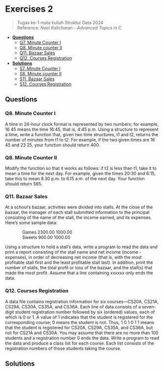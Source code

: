 # Exercises 2
> Tugas ke-1 mata kuliah Struktur Data 2024<br>
> Reference: _Noel Kalicharan - Advanced Topics in C_<br>
- [**Questions**](#qs)
    - [Q7. Minute Counter I](#q7)
    - [Q8. Minute counter II](#q8)
    - [Q11. Bazaar Sales](#q11)
    - [Q12. Courses Registration](#q12)
- [**Solutions**](#ss)
    - [S7. Minute Counter I](#s7)
    - [S8. Minute counter II](#s8)
    - [S11. Bazaar Sales](#s11)
    - [S12. Courses Registration](#s12)

## Questions <a name="qs"></a>
### Q8. Minute Counter I <a name="q7"></a>
A time in 24-hour clock format is represented by two numbers; for example, 16 45 means the time 16:45, that is, 4:45 p.m. Using a structure to represent a time, write a function that, given two time structures, t1 and t2, returns the number of minutes from t1 to t2. For example, if the two given times are 16 45 and 23 25, your function should return 400.

### Q8. Minute Counter II <a name="q8"></a>
Modify the function so that it works as follows: if t2 is less than t1, take it to mean a time for the next day. For example, given the times 20:30 and 6:15, take this to mean 8.30 p.m. to 6.15 a.m. of the next day. Your function should return 585.

### Q11. Bazaar Sales <a name="q11"></a>
At a school’s bazaar, activities were divided into stalls. At the close of the bazaar, the manager
of each stall submitted information to the principal consisting of the name of the stall, the
income earned, and its expenses. Here’s some sample data:

    Games 2300.00 1000.00<br>
    Sweets 900.00 1000.00

Using a structure to hold a stall’s data, write a program to read the data and print a report consisting of the stall name and net income (income - expenses), in order of decreasing net income (that is, with the most profitable stall first and the least profitable stall last). In addition, print the number of stalls, the total profit or loss of the bazaar, and the stall(s) that made the most profit. Assume that a line containing xxxxxx only ends the data.

### Q12. Courses Registration <a name="q12"></a>
A data file contains registration information for six courses—CS20A, CS21A, CS29A, CS30A, CS35A, and CS36A. Each line of data consists of a seven-digit student registration number followed by six (ordered) values, each of which is 0 or 1. A value of 1 indicates that the student is registered for the corresponding course; 0 means the student is not. Thus, 1 0 1 0 1 1 means that the student is registered for CS20A, CS29A, CS35A, and CS36A, but not for CS21A and CS30A. You may assume that there are no more than 100 students and a registration number 0 ends the data. Write a program to read the data and produce a class list for each course. Each list consists of the registration numbers of those students taking the course.

## Solutions <a name="ss"></a>

